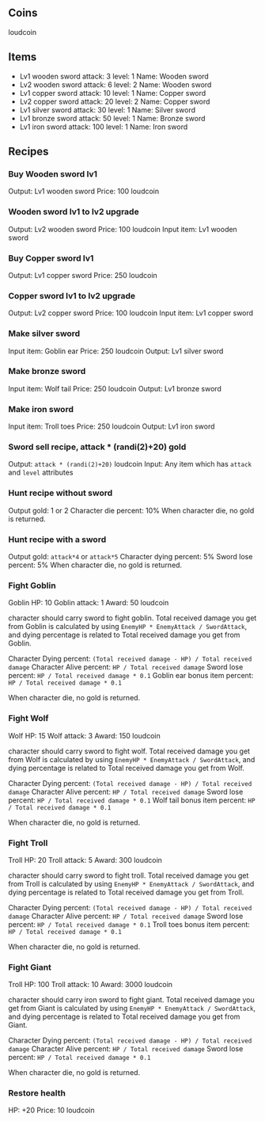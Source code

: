 
## Coins

loudcoin

## Items
- Lv1 wooden sword
    attack: 3
    level: 1
    Name: Wooden sword
- Lv2 wooden sword
    attack: 6
    level: 2
    Name: Wooden sword
- Lv1 copper sword
    attack: 10
    level: 1
    Name: Copper sword
- Lv2 copper sword
    attack: 20
    level: 2
    Name: Copper sword
- Lv1 silver sword
    attack: 30
    level: 1
    Name: Silver sword
- Lv1 bronze sword
    attack: 50
    level: 1
    Name: Bronze sword
- Lv1 iron sword
    attack: 100
    level: 1
    Name: Iron sword
## Recipes

### Buy Wooden sword lv1
Output: Lv1 wooden sword
Price: 100 loudcoin

### Wooden sword lv1 to lv2 upgrade
Output: Lv2 wooden sword
Price: 100 loudcoin
Input item: Lv1 wooden sword

### Buy Copper sword lv1
Output: Lv1 copper sword
Price: 250 loudcoin

### Copper sword lv1 to lv2 upgrade
Output: Lv2 copper sword
Price: 100 loudcoin
Input item: Lv1 copper sword

### Make silver sword

Input item: Goblin ear
Price: 250 loudcoin
Output: Lv1 silver sword

### Make bronze sword

Input item: Wolf tail
Price: 250 loudcoin
Output: Lv1 bronze sword

### Make iron sword

Input item: Troll toes
Price: 250 loudcoin
Output: Lv1 iron sword

### Sword sell recipe, attack * (randi(2)+20) gold
Output: `attack * (randi(2)+20)` loudcoin
Input: Any item which has `attack` and `level` attributes

### Hunt recipe without sword
Output gold: 1 or 2
Character die percent: 10%
When character die, no gold is returned.

### Hunt recipe with a sword

Output gold: `attack*4` or `attack*5`
Character dying percent: 5%
Sword lose percent: 5%
When character die, no gold is returned.

### Fight Goblin

Goblin HP: 10
Goblin attack: 1
Award: 50 loudcoin

character should carry sword to fight goblin.
Total received damage you get from Goblin is calculated by using `EnemyHP * EnemyAttack / SwordAttack`, and dying percentage is related to Total received damage you get from Goblin.

Character Dying percent: `(Total received damage - HP) / Total received damage`
Character Alive percent: `HP / Total received damage`
Sword lose percent: `HP / Total received damage * 0.1`
Goblin ear bonus item percent: `HP / Total received damage * 0.1`

When character die, no gold is returned.

### Fight Wolf

Wolf HP: 15
Wolf attack: 3
Award: 150 loudcoin

character should carry sword to fight wolf.
Total received damage you get from Wolf is calculated by using `EnemyHP * EnemyAttack / SwordAttack`, and dying percentage is related to Total received damage you get from Wolf.

Character Dying percent: `(Total received damage - HP) / Total received damage`
Character Alive percent: `HP / Total received damage`
Sword lose percent: `HP / Total received damage * 0.1`
Wolf tail bonus item percent: `HP / Total received damage * 0.1`

When character die, no gold is returned.

### Fight Troll

Troll HP: 20
Troll attack: 5
Award: 300 loudcoin

character should carry sword to fight troll.
Total received damage you get from Troll is calculated by using `EnemyHP * EnemyAttack / SwordAttack`, and dying percentage is related to Total received damage you get from Troll.

Character Dying percent: `(Total received damage - HP) / Total received damage`
Character Alive percent: `HP / Total received damage`
Sword lose percent: `HP / Total received damage * 0.1`
Troll toes bonus item percent: `HP / Total received damage * 0.1`

When character die, no gold is returned.

### Fight Giant

Troll HP: 100
Troll attack: 10
Award: 3000 loudcoin

character should carry iron sword to fight giant.
Total received damage you get from Giant is calculated by using `EnemyHP * EnemyAttack / SwordAttack`, and dying percentage is related to Total received damage you get from Giant.

Character Dying percent: `(Total received damage - HP) / Total received damage`
Character Alive percent: `HP / Total received damage`
Sword lose percent: `HP / Total received damage * 0.1`

When character die, no gold is returned.

### Restore health

HP: +20
Price: 10 loudcoin
